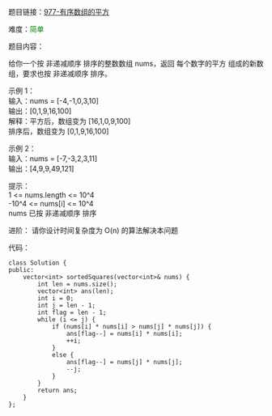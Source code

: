 题目链接：[977-有序数组的平方](https://leetcode-cn.com/problems/squares-of-a-sorted-array/)

难度：<font color="Green">简单</font>

题目内容：

给你一个按 非递减顺序 排序的整数数组 nums，返回 每个数字的平方 组成的新数组，要求也按 非递减顺序 排序。

示例 1：<br>
输入：nums = [-4,-1,0,3,10]<br>
输出：[0,1,9,16,100]<br>
解释：平方后，数组变为 [16,1,0,9,100]<br>
排序后，数组变为 [0,1,9,16,100]

示例 2：<br>
输入：nums = [-7,-3,2,3,11]<br>
输出：[4,9,9,49,121]

提示：<br>
1 <= nums.length <= 10^4<br>
-10^4 <= nums[i] <= 10^4<br>
nums 已按 非递减顺序 排序

进阶：
请你设计时间复杂度为 O(n) 的算法解决本问题


代码：
```
class Solution {
public:
    vector<int> sortedSquares(vector<int>& nums) {
        int len = nums.size();
        vector<int> ans(len);
        int i = 0;
        int j = len - 1;
        int flag = len - 1;
        while (i <= j) {
            if (nums[i] * nums[i] > nums[j] * nums[j]) {
                ans[flag--] = nums[i] * nums[i];
                ++i;
            }
            else {
                ans[flag--] = nums[j] * nums[j];
                --j;
            }
        }
        return ans;
    }
};
```